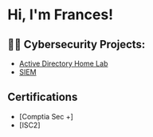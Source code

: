 <h1>Hi, I'm Frances! 

<h2>👨‍💻 Cybersecurity Projects:</h2>

- [Active Directory Home Lab](https://github.com/joshmadakor1/Algorithms-Practice)
- [SIEM](https://github.com/joshmadakor1/Algorithms-Practice)

<h2>Certifications</h2>

- [Comptia Sec +]
- [ISC2]





<!--
**joshmadakor1/joshmadakor1** is a ✨ _special_ ✨ repository because its `README.md` (this file) appears on your GitHub profile.

Here are some ideas to get you started:

- 🔭 I’m currently working on ...
- 🌱 I’m currently learning ...
- 👯 I’m looking to collaborate on ...
- 🤔 I’m looking for help with ...
- 💬 Ask me about ...
- 📫 How to reach me: ...
- 😄 Pronouns: ...
- ⚡ Fun fact: ...
-->
